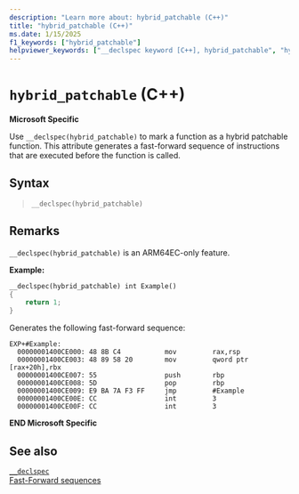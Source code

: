 ```yaml
---
description: "Learn more about: hybrid_patchable (C++)"
title: "hybrid_patchable (C++)"
ms.date: 1/15/2025
f1_keywords: ["hybrid_patchable"]
helpviewer_keywords: ["__declspec keyword [C++], hybrid_patchable", "hybrid_patchable __declspec keyword"]
---
```

# `hybrid_patchable` (C++)

**Microsoft Specific**

Use `__declspec(hybrid_patchable)` to mark a function as a hybrid patchable function. This attribute generates a fast-forward sequence of instructions that are executed before the function is called.

## Syntax

> `__declspec(hybrid_patchable)`

## Remarks

`__declspec(hybrid_patchable)` is an ARM64EC-only feature.

**Example:**

```cpp
__declspec(hybrid_patchable) int Example()
{
    return 1;
}
```

Generates the following fast-forward sequence:

```
EXP+#Example:
  00000001400CE000: 48 8B C4           mov         rax,rsp
  00000001400CE003: 48 89 58 20        mov         qword ptr [rax+20h],rbx
  00000001400CE007: 55                 push        rbp
  00000001400CE008: 5D                 pop         rbp
  00000001400CE009: E9 BA 7A F3 FF     jmp         #Example
  00000001400CE00E: CC                 int         3
  00000001400CE00F: CC                 int         3 
```

**END Microsoft Specific**

## See also

[`__declspec`](../cpp/declspec.md)\
[Fast-Forward sequences](/windows/arm/arm64ec-abi)